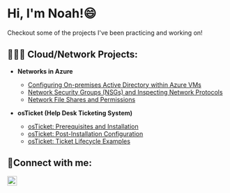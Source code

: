 <h1>Hi, I'm Noah!<a href="https://www.linkedin.com/in/noah-butler2/"></a>😄</h1>

Checkout some of the projects I've been practicing and working on!

<h2>👨‍💻📶 Cloud/Network Projects:</h2>

- <b>Networks in Azure</b>
  - [Configuring On-premises Active Directory within Azure VMs](https://github.com/noahbutler2/Configuring-On-premises-Active-Directory-within-Azure-VMs)
  - [Network Security Groups (NSGs) and Inspecting Network Protocols](https://github.com/noahbutler2/Network-Security-Groups-NSGs-and-Inspecting-Network-Protocols)
  - [Network File Shares and Permissions](https://github.com/noahbutler2/Network-File-Shares-and-Permissions)

- <b>osTicket (Help Desk Ticketing System)</b>
  - [osTicket: Prerequisites and Installation](https://github.com/noahbutler2/osticket-prereqs)
  - [osTicket: Post-Installation Configuration](https://github.com/noahbutler2/osTicket-Post-Installation-Configuration)
  - [osTicket: Ticket Lifecycle Examples](https://github.com/noahbutler2/osTicket-Ticket-Lifecycle-Examples)

<h2>🤳Connect with me:</h2>


[<img align="left" alt="Josh | LinkedIn" width="22px" src="https://cdn.jsdelivr.net/npm/simple-icons@v3/icons/linkedin.svg" />][linkedin]


[linkedin]: https://www.linkedin.com/in/noah-butler2/
